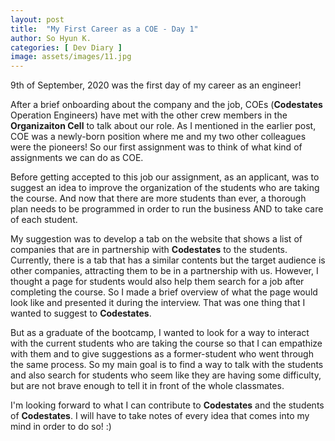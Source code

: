 ```yaml
---
layout: post
title:  "My First Career as a COE - Day 1"
author: So Hyun K.
categories: [ Dev Diary ]
image: assets/images/11.jpg
---
```


9th of September, 2020
was the first day of my career as an engineer! 

After a brief onboarding about the company and the job, COEs (**Codestates** Operation Engineers) have met with the other crew members in the **Organizaiton Cell** to talk about our role.
As I mentioned in the earlier post, COE was a newly-born position where me and my two other colleagues were the pioneers!
So our first assignment was to think of what kind of assignments we can do as COE.

Before getting accepted to this job our assignment, as an applicant, was to suggest an idea to improve the organization of the students who are taking the course. And now that there are more students than ever, a thorough plan needs to be programmed in order to run the business AND to take care of each student.

My suggestion was to develop a tab on the website that shows a list of companies that are in partnership with **Codestates** to the students. Currently, there is a tab that has a similar contents but the target audience is other companies, attracting them to be in a partnership with us. However, I thought a page for students would also help them search for a job after completing the course.
So I made a brief overview of what the page would look like and presented it during the interview.
That was one thing that I wanted to suggest to **Codestates**.

But as a graduate of the bootcamp, I wanted to look for a way to interact with the current students who are taking the course so that I can empathize with them and to give suggestions as a former-student who went through the same process.
So my main goal is to find a way to talk with the students and also search for students who seem like they are having some difficulty, but are not brave enough to tell it in front of the whole classmates.

I'm looking forward to what I can contribute to **Codestates** and the students of **Codestates**.
I will have to take notes of every idea that comes into my mind in order to do so! :)
